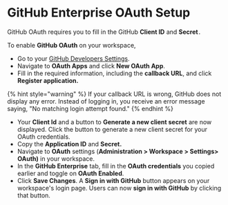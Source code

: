 # GitHub Enterprise OAuth Setup

GitHub OAuth requires you to fill in the GitHub **Client ID** and **Secret**`.`

To enable **GitHub OAuth** on your workspace,

* Go to your [GitHub Developers Settings](https://github.com/settings/developers).
* Navigate to **OAuth Apps** and click  **New OAuth App**.
* Fill in the required information, including the **callback URL**, and click **Register application.**

{% hint style="warning" %}
If your callback URL is wrong, GitHub does not display any error. Instead of logging in, you receive an error message saying, "No matching login attempt found."
{% endhint %}

* Your **Client Id** and a button to **Generate a new client secret** are now displayed. Click the button to generate a new client secret for your OAuth credentials.&#x20;
* Copy the **Application ID** and **Secret.**
* Navigate to **OAuth** settings (**Administration > Workspace > Settings> OAuth)** in your workspace.
* In the **GitHub Enterprise** tab, fill in the **OAuth credentials** you copied earlier and toggle on **OAuth Enabled**.
* Click **Save Changes**. A **Sign in with GitHub** button appears on your workspace's login page. Users can now **sign in with GitHub** by clicking that button.
